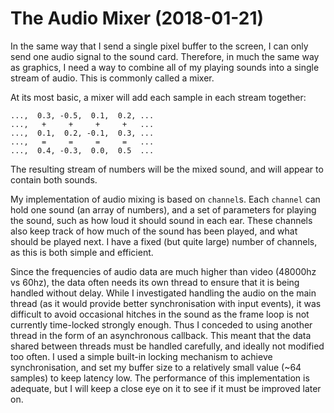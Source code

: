 # The Audio Mixer (2018-01-21)
In the same way that I send a single pixel buffer to the screen, I can only send one audio signal to the sound card. Therefore, in much the same way as graphics, I need a way to combine all of my playing sounds into a single stream of audio. This is commonly called a mixer.

At its most basic, a mixer will add each sample in each stream together:

```
...,  0.3, -0.5,  0.1,  0.2, ...
...,   +     +     +     +   ...
...,  0.1,  0.2, -0.1,  0.3, ...
...,   =     =     =     =   ...
...,  0.4, -0.3,  0.0,  0.5  ...
```

The resulting stream of numbers will be the mixed sound, and will appear to contain both sounds.

My implementation of audio mixing is based on `channel`s. Each `channel` can hold one sound (an array of numbers), and a set of parameters for playing the sound, such as how loud it should sound in each ear. These channels also keep track of how much of the sound has been played, and what should be played next. I have a fixed (but quite large) number of channels, as this is both simple and efficient.

Since the frequencies of audio data are much higher than video (48000hz vs 60hz), the data often needs its own thread to ensure that it is being handled without delay. While I investigated handling the audio on the main thread (as it would provide better synchronisation with input events), it was difficult to avoid occasional hitches in the sound as the frame loop is not currently time-locked strongly enough. Thus I conceded to using another thread in the form of an asynchronous callback. This meant that the data shared between threads must be handled carefully, and ideally not modified too often. I used a simple built-in locking mechanism to achieve synchronisation, and set my buffer size to a relatively small value (~64 samples) to keep latency low. The performance of this implementation is adequate, but I will keep a close eye on it to see if it must be improved later on.
